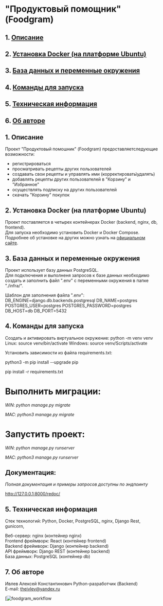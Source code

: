 # "Продуктовый помощник" (Foodgram)

## 1. [Описание](#1)
## 2. [Установка Docker (на платформе Ubuntu)](#2)
## 3. [База данных и переменные окружения](#3)
## 4. [Команды для запуска](#4)
## 5. [Техническая информация](#5)
## 6. [Об авторе](#7)

## 1. Описание

Проект "Продуктовый помошник" (Foodgram) предоставляетследующие возможности:
  - регистрироваться
  - просматривать рецепты других пользователей
  - создавать свои рецепты и управлять ими (корректировать\удалять)
  - добавлять рецепты других пользователей в  "Корзину" и "Избранное"
  - осуществлять подписку на других пользователей
  - скачать "Корзину" покупок

## 2. Установка Docker (на платформе Ubuntu)

Проект поставляется в четырех контейнерах Docker (backend, nginx, db, frontend).  
Для запуска необходимо установить Docker и Docker Compose.  
Подробнее об установке на других можно узнать на [официальном сайте](https://docs.docker.com/engine/install/).

## 3. База данных и переменные окружения

Проект использует базу данных PostgreSQL.  
Для подключения и выполненя запросов к базе данных необходимо создать и заполнить файл ".env" с переменными окружения в папке "./infra/".

Шаблон для заполнения файла ".env":
DB_ENGINE=django.db.backends.postgresql
DB_NAME=postgres
POSTGRES_USER=postgres
POSTGRES_PASSWORD=postgres
DB_HOST=db
DB_PORT=5432

## 4. Команды для запуска

Cоздать и активировать виртуальное окружение:
python -m venv venv
Linux: source venv/bin/activate
Windows: source venv/Scripts/activate

Установить зависимости из файла requirements.txt:

python3 -m pip install --upgrade pip

pip install -r requirements.txt
# Выполнить миграции:

*WIN: python manage.py migrate*

*MAC: python3 manage.py migrate*

# Запустить проект:

*WIN: python manage.py runserver*

*MAC: python3 manage.py runserver*

## Документация:
*Полная документация и примеры запросов доступны по эндпоинту*

http://127.0.0.1:8000/redoc/

## 5. Техническая информация

Стек технологий: Python, Docker, PostgreSQL, nginx, Django Rest,   gunicorn, 

Веб-сервер: nginx (контейнер nginx)  
Frontend фреймворк: React (контейнер frontend)  
Backend фреймворк: Django (контейнер backend)  
API фреймворк: Django REST (контейнер backend)  
База данных: PostgreSQL (контейнер db)

## 7. Об авторе

Ивлев Алексей Константинович 
Python-разработчик (Backend)   
E-mail: theivlev@yandex.ru  


[![foodgram_workflow](https://github.com/Theivlev/foodgram-project-react/actions/workflows/yamdb_workflow.yml/badge.svg)